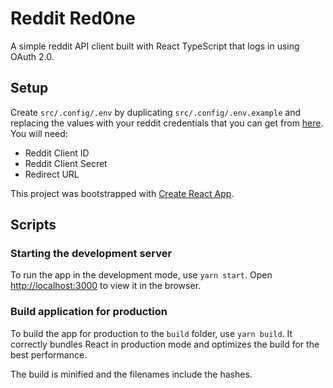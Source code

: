 # Reddit Red0ne
A simple reddit API client built with React TypeScript that logs in using OAuth 2.0.

## Setup
Create `src/.config/.env` by duplicating `src/.config/.env.example` and replacing the values with your reddit credentials that you can get from [here](https://www.reddit.com/prefs/apps). You will need:
* Reddit Client ID
* Reddit Client Secret
* Redirect URL

This project was bootstrapped with [Create React App](https://github.com/facebook/create-react-app).

## Scripts
### Starting the development server
To run the app in the development mode, use `yarn start`. Open [http://localhost:3000](http://localhost:3000) to view it in the browser.

### Build application for production 
To build the app for production to the `build` folder, use `yarn build`. It correctly bundles React in production mode and optimizes the build for the best performance.

The build is minified and the filenames include the hashes.
